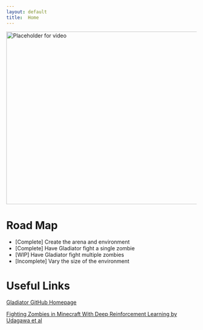 ```yaml
---
layout: default
title:  Home
---
```


<img src="https://i.ytimg.com/vi/oc4bXoDOBYs/maxresdefault.jpg" alt="Placeholder for video" width="813" height="457">

# Road Map
* [Complete] Create the arena and environment
* [Complete] Have Gladiator fight a single zombie
* [WIP] Have Gladiator fight multiple zombies
* [Incomplete] Vary the size of the environment

# Useful Links
[Gladiator GitHub Homepage](https://github.com/keiki83/Gladiator)

[Fighting Zombies in Minecraft With Deep Reinforcement Learning by Udagawa et al](http://cs229.stanford.edu/proj2016/report/UdagawaLeeNarasimhan-FightingZombiesInMinecraftWithDeepReinforcementLearning-report.pdf)

